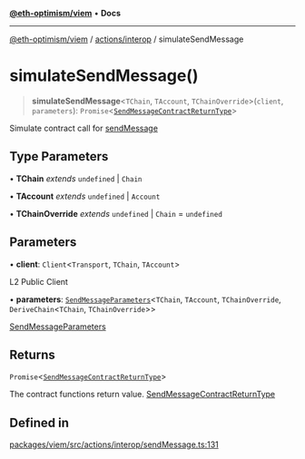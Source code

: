 [**@eth-optimism/viem**](../../../README.md) • **Docs**

***

[@eth-optimism/viem](../../../README.md) / [actions/interop](../README.md) / simulateSendMessage

# simulateSendMessage()

> **simulateSendMessage**\<`TChain`, `TAccount`, `TChainOverride`\>(`client`, `parameters`): `Promise`\<[`SendMessageContractReturnType`](../type-aliases/SendMessageContractReturnType.md)\>

Simulate contract call for [sendMessage](sendMessage.md)

## Type Parameters

• **TChain** *extends* `undefined` \| `Chain`

• **TAccount** *extends* `undefined` \| `Account`

• **TChainOverride** *extends* `undefined` \| `Chain` = `undefined`

## Parameters

• **client**: `Client`\<`Transport`, `TChain`, `TAccount`\>

L2 Public Client

• **parameters**: [`SendMessageParameters`](../type-aliases/SendMessageParameters.md)\<`TChain`, `TAccount`, `TChainOverride`, `DeriveChain`\<`TChain`, `TChainOverride`\>\>

[SendMessageParameters](../type-aliases/SendMessageParameters.md)

## Returns

`Promise`\<[`SendMessageContractReturnType`](../type-aliases/SendMessageContractReturnType.md)\>

The contract functions return value. [SendMessageContractReturnType](../type-aliases/SendMessageContractReturnType.md)

## Defined in

[packages/viem/src/actions/interop/sendMessage.ts:131](https://github.com/ethereum-optimism/ecosystem/blob/a99a99e6e8edfe86cc9b244149f498f9122cc99b/packages/viem/src/actions/interop/sendMessage.ts#L131)
